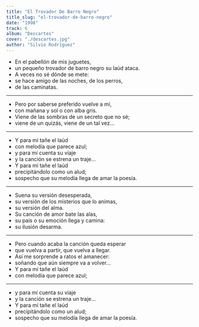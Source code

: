 ```yaml
---
title: "El Trovador De Barro Negro"
title_slug: "el-trovador-de-barro-negro"
date: "1998"
track: 6
album: "Descartes"
cover: "./descartes.jpg"
author: "Silvio Rodríguez"
---
```


- En el pabellón de mis juguetes,
- un pequeño trovador de barro negro su laúd ataca.
- A veces no sé dónde se mete:
- se hace amigo de las noches, de los perros,
- de las caminatas.

---

- Pero por saberse preferido vuelve a mí,
- con mañana y sol o con alba gris.
- Viene de las sombras de un secreto que no sé;
- viene de un quizás, viene de un tal vez...

---

- Y para mí tañe el laúd
- con melodía que parece azul;
- y para mí cuenta su viaje
- y la canción se estrena un traje...
- Y para mí tañe el laúd
- precipitándolo como un alud;
- sospecho que su melodía llega de amar la poesía.

---

- Suena su versión desesperada,
- su versión de los misterios que lo animas,
- su versión del alma.
- Su canción de amor bate las alas,
- su país o su emoción llega y camina:
- su ilusión desarma.

---

- Pero cuando acaba la canción queda esperar
- que vuelva a partir, que vuelva a llegar.
- Así me sorprende a ratos el amanecer:
- soñando que aún siempre va a volver...
- Y para mí tañe el laúd
- con melodía que parece azul;

---

- y para mí cuenta su viaje
- y la canción se estrena un traje...
- Y para mí tañe el laúd
- precipitándolo como un alud;
- sospecho que su melodía llega de amar la poesía.
